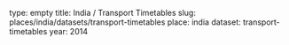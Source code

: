 type: empty
title: India / Transport Timetables
slug: places/india/datasets/transport-timetables
place: india
dataset: transport-timetables
year: 2014

